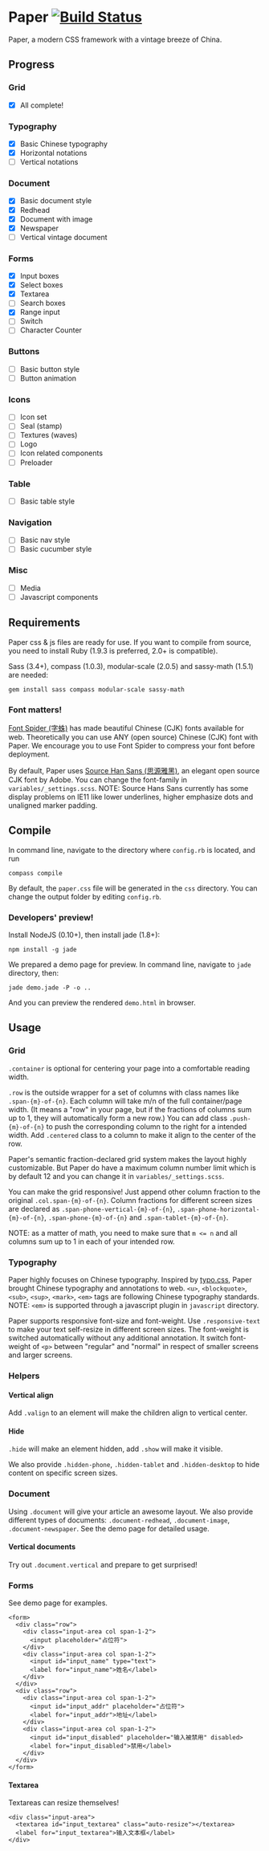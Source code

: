 # Paper [![Build Status](https://travis-ci.org/YangMann/Paper.svg?branch=master)](https://travis-ci.org/YangMann/Paper)
Paper, a modern CSS framework with a vintage breeze of China.

## Progress
### Grid
- [x] All complete!
### Typography
- [x] Basic Chinese typography
- [x] Horizontal notations
- [ ] Vertical notations
### Document
- [x] Basic document style
- [x] Redhead
- [x] Document with image
- [x] Newspaper
- [ ] Vertical vintage document
### Forms
- [x] Input boxes
- [x] Select boxes
- [x] Textarea
- [ ] Search boxes
- [x] Range input
- [ ] Switch
- [ ] Character Counter
### Buttons
- [ ] Basic button style
- [ ] Button animation
### Icons
- [ ] Icon set
- [ ] Seal (stamp)
- [ ] Textures (waves)
- [ ] Logo
- [ ] Icon related components
- [ ] Preloader
### Table
- [ ] Basic table style
### Navigation
- [ ] Basic nav style
- [ ] Basic cucumber style
### Misc
- [ ] Media
- [ ] Javascript components

## Requirements
Paper css & js files are ready for use. If you want to compile from source, you need to install Ruby (1.9.3 is preferred, 2.0+ is compatible).

Sass (3.4+), compass (1.0.3), modular-scale (2.0.5) and sassy-math (1.5.1) are needed:

    gem install sass compass modular-scale sassy-math

### Font matters!
[Font Spider (字蛛)](http://font-spider.org/ "Font Spider (字蛛)") has made beautiful Chinese (CJK) fonts available for web.
Theoretically you can use ANY (open source) Chinese (CJK) font with Paper. We encourage you to use Font Spider to compress
your font before deployment.

By default, Paper uses [Source Han Sans (思源雅黑)](https://github.com/adobe-fonts/source-han-sans "Source Han Sans (思源雅黑)"),
an elegant open source CJK font by Adobe. You can change the font-family in `variables/_settings.scss`. NOTE: Source Hans
Sans currently has some display problems on IE11 like lower underlines, higher emphasize dots and unaligned marker padding.

## Compile
In command line, navigate to the directory where `config.rb` is located, and run

    compass compile

By default, the `paper.css` file will be generated in the `css` directory. You can change the output folder by editing `config.rb`.

### Developers' preview!
Install NodeJS (0.10+), then install jade (1.8+):

    npm install -g jade

We prepared a demo page for preview. In command line, navigate to `jade` directory, then:

    jade demo.jade -P -o ..

And you can preview the rendered `demo.html` in browser.

## Usage
### Grid
`.container` is optional for centering your page into a comfortable reading width.

`.row` is the outside wrapper for a set of columns with class names like `.span-{m}-of-{n}`. Each column will take m/n of
the full container/page width. (It means a "row" in your page, but if the fractions of columns sum up to 1, they will
automatically form a new row.) You can add class `.push-{m}-of-{n}` to push the corresponding column to the right for a
intended width. Add `.centered` class to a column to make it align to the center of the row.

Paper's semantic fraction-declared grid system makes the layout highly customizable. But Paper do have a maximum column
number limit which is by default 12 and you can change it in `variables/_settings.scss`.

You can make the grid responsive! Just append other column fraction to the original `.col.span-{m}-of-{n}`. Column fractions
for different screen sizes are declared as `.span-phone-vertical-{m}-of-{n}`, `.span-phone-horizontal-{m}-of-{n}`,
`.span-phone-{m}-of-{n}` and `.span-tablet-{m}-of-{n}`.

NOTE: as a matter of math, you need to make sure that `m <= n` and all columns sum up to 1 in each of your intended row.

### Typography
Paper highly focuses on Chinese typography. Inspired by [typo.css](http://typo.sofi.sh/ "typo.css"), Paper brought Chinese
typography and annotations to web. `<u>`, `<blockquote>`, `<sub>`, `<sup>`, `<mark>`, `<em>` tags are following Chinese
typography standards. NOTE: `<em>` is supported through a javascript plugin in `javascript` directory.

Paper supports responsive font-size and font-weight. Use `.responsive-text` to make your text self-resize in
different screen sizes. The font-weight is switched automatically without any additional annotation. It switch font-weight
of `<p>` between "regular" and "normal" in respect of smaller screens and larger screens.

### Helpers
#### Vertical align
Add `.valign` to an element will make the children align to vertical center.
#### Hide
`.hide` will make an element hidden, add `.show` will make it visible.

We also provide `.hidden-phone`, `.hidden-tablet` and `.hidden-desktop` to hide content on specific screen sizes.

### Document
Using `.document` will give your article an awesome layout. We also provide different types of documents: `.document-redhead`,
`.document-image`, `.document-newspaper`. See the demo page for detailed usage. 
#### Vertical documents
Try out `.document.vertical` and prepare to get surprised! 

### Forms
See demo page for examples.

    <form>
      <div class="row">
        <div class="input-area col span-1-2">
          <input placeholder="占位符">
        </div>
        <div class="input-area col span-1-2">
          <input id="input_name" type="text">
          <label for="input_name">姓名</label>
        </div>
      </div>
      <div class="row">
        <div class="input-area col span-1-2">
          <input id="input_addr" placeholder="占位符">
          <label for="input_addr">地址</label>
        </div>
        <div class="input-area col span-1-2">
          <input id="input_disabled" placeholder="输入被禁用" disabled>
          <label for="input_disabled">禁用</label>
        </div>
      </div>
    </form>

#### Textarea
Textareas can resize themselves! 

    <div class="input-area">
      <textarea id="input_textarea" class="auto-resize"></textarea>
      <label for="input_textarea">输入文本框</label>
    </div>
